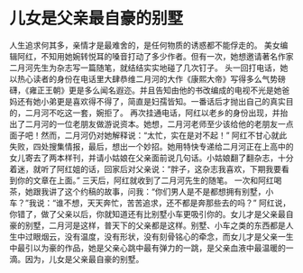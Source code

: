 # 儿女是父亲最自豪的别墅
人生追求何其多，亲情才是最难舍的，是任何物质的诱惑都不能俘走的。 
美女编辑阿红，不知用她婉转悦耳的嗓音打动了多少作者。但有一次，她想邀请著名作家二月河先生为杂志写一篇随笔，就结结实实地碰了几次钉子。 
头一回打电话，她以热心读者的身份在电话里大肆恭维二月河的大作《康熙大帝》写得多么气势磅礴，《雍正王朝》更是多么闻名遐迩。并且告知由他的书改编成的电视不光是她爸妈还有她小弟更是喜欢得不得了，简直是妇孺皆知。一番话后才抛出自己的真实目的，二月河不吃这一套，婉拒了。 
再次挂通电话，阿红以老乡的身份出现，并抬出了二月河的一位老朋友做游说资本。她想，二月河老师至少该给他的老朋友一点面子吧！然而，二月河仍对她解释说：“太忙，实在是对不起！” 
阿红不甘心就此失败，四处搜集情报，最后，想出一个妙招。她用特快专递给二月河正在上高中的女儿寄去了两本样刊，并请小姑娘在父亲面前说几句话。小姑娘翻了翻杂志，十分着迷，就听了阿红姐的话，回家后对父亲说：“胖子，这杂志我喜欢，下期我要看到你的文章在上面。” 
三天后，阿红就收到了二月河先生的随笔。 
一次和阿红喝茶，她跟我讲了这个约稿的故事，问我：“你们男人是不是都想拥有别墅，小车？”我说：“谁不想，天天奔忙，苦苦追求，还不都是奔那些去的吗？” 
阿红说，你错了，做了父亲以后，你就知道还有比别墅小车更吸引你的。女儿才是父亲最自豪的别墅，二月河是这样，普天下的父亲都是这样。别墅、小车之类的东西都是人生中过眼烟云，没有温度，没有形状，没有刻骨铭心的牵念，而女儿才是父亲一生中最引以为豪的作品，她是父亲心跳中最有弹力的一跳，是父亲血液中最温暖的一滴。因为，儿女是父亲最自豪的别墅。
  